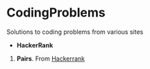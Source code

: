 # CodingProblems

Solutions to coding problems from various sites

 - **HackerRank**
  1. **Pairs**. From [Hackerrank](https://www.hackerrank.com/challenges/pairs/problem)
